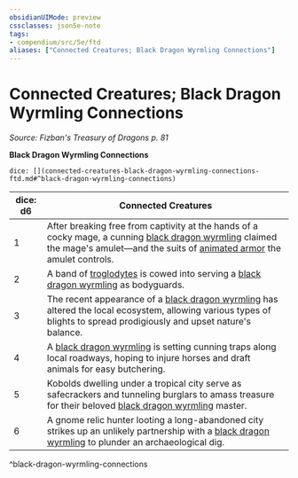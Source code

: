 ```yaml
---
obsidianUIMode: preview
cssclasses: json5e-note
tags:
- compendium/src/5e/ftd
aliases: ["Connected Creatures; Black Dragon Wyrmling Connections"]
---
```

# Connected Creatures; Black Dragon Wyrmling Connections
*Source: Fizban's Treasury of Dragons p. 81* 

**Black Dragon Wyrmling Connections**

`dice: [](connected-creatures-black-dragon-wyrmling-connections-ftd.md#^black-dragon-wyrmling-connections)`

| dice: d6 | Connected Creatures |
|----------|---------------------|
| 1 | After breaking free from captivity at the hands of a cocky mage, a cunning [black dragon wyrmling](/3-Mechanics/CLI/bestiary/dragon/black-dragon-wyrmling.md) claimed the mage's amulet—and the suits of [animated armor](/3-Mechanics/CLI/bestiary/construct/animated-armor.md) the amulet controls. |
| 2 | A band of [troglodytes](/3-Mechanics/CLI/bestiary/humanoid/troglodyte.md) is cowed into serving a [black dragon wyrmling](/3-Mechanics/CLI/bestiary/dragon/black-dragon-wyrmling.md) as bodyguards. |
| 3 | The recent appearance of a [black dragon wyrmling](/3-Mechanics/CLI/bestiary/dragon/black-dragon-wyrmling.md) has altered the local ecosystem, allowing various types of blights to spread prodigiously and upset nature's balance. |
| 4 | A [black dragon wyrmling](/3-Mechanics/CLI/bestiary/dragon/black-dragon-wyrmling.md) is setting cunning traps along local roadways, hoping to injure horses and draft animals for easy butchering. |
| 5 | Kobolds dwelling under a tropical city serve as safecrackers and tunneling burglars to amass treasure for their beloved [black dragon wyrmling](/3-Mechanics/CLI/bestiary/dragon/black-dragon-wyrmling.md) master. |
| 6 | A gnome relic hunter looting a long-abandoned city strikes up an unlikely partnership with a [black dragon wyrmling](/3-Mechanics/CLI/bestiary/dragon/black-dragon-wyrmling.md) to plunder an archaeological dig. |
^black-dragon-wyrmling-connections